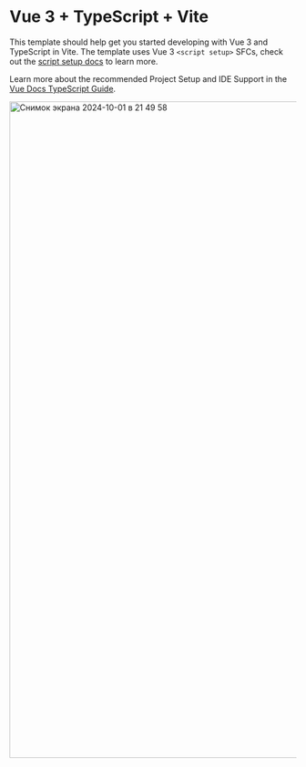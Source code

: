 # Vue 3 + TypeScript + Vite

This template should help get you started developing with Vue 3 and TypeScript in Vite. The template uses Vue 3 `<script setup>` SFCs, check out the [script setup docs](https://v3.vuejs.org/api/sfc-script-setup.html#sfc-script-setup) to learn more.

Learn more about the recommended Project Setup and IDE Support in the [Vue Docs TypeScript Guide](https://vuejs.org/guide/typescript/overview.html#project-setup).


<img width="1153" alt="Снимок экрана 2024-10-01 в 21 49 58" src="https://github.com/user-attachments/assets/442991a8-9b40-4839-becd-fc6e3987623d">

